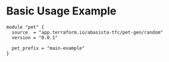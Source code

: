 # Basic Usage Example

```hcl
module "pet" {
  source  = "app.terraform.io/abasista-tfc/pet-gen/random"
  version = "0.0.1"

  pet_prefix = "main-example"
}
```